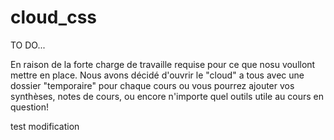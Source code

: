 # cloud_css
TO DO...

En raison de la forte charge de travaille requise pour ce que nosu voullont mettre en place. Nous avons décidé d'ouvrir le "cloud" a tous avec une dossier "temporaire" pour chaque cours ou vous pourrez ajouter vos synthèses, notes de cours, ou encore n'importe quel outils utile au cours en question! 


test modification